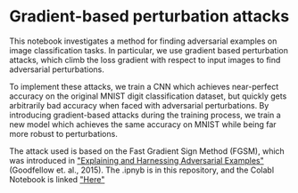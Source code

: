 # Gradient-based perturbation attacks
This notebook investigates a method for finding adversarial examples on image classification tasks. In particular, we use gradient based perturbation attacks, which climb the loss gradient with respect to input images to find adversarial perturbations.

To implement these attacks, we train a CNN which achieves near-perfect accuracy on the original MNIST digit classification dataset, but quickly gets arbitrarily bad accuracy when faced with adversarial perturbations. By introducing gradient-based attacks during the training process, we train a new model which achieves the same accuracy on MNIST while being far more robust to perturbations.

The attack used is based on the Fast Gradient Sign Method (FGSM), which was introduced in ["Explaining and Harnessing Adversarial Examples"](https://arxiv.org/pdf/1412.6572) (Goodfellow et. al., 2015). The .ipnyb is in this repository, and the Colabl Notebook is linked ["Here"](https://colab.research.google.com/drive/1oGdR2ZkzLAYA3kRL4vVEUABqniptw10R#scrollTo=8AUCkL7xoUvy)